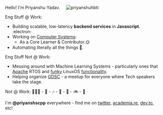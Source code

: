 

Hello! I'm Priyanshu Yadav. &nbsp; &nbsp; <img src="https://komarev.com/ghpvc/?username=priyanshuhbti&label=Profile%20views&color=0e75b6&style=flat" alt="priyanshuhbti" /> 

Eng Stuff @ Work:

* Building scalable, low-latency **backend services** in **Javascript**. :electron:
* Working on [Computer Systems](https://github.com/nodejs/node):
  * As a Core Learner & Contributor.🌞
* Automating literally all the things 🤖.

Eng Stuff Not @ Work:

* Messing around with Machine Learning Systems - particularly ones that [Apache](https://github.com/codebytere/node-mac-permissions) RTOS and [funky](https://github.com/codebytere/node-mac-contacts) LinuxOS [functionality](https://github.com/codebytere/node-mac-userdefaults).
* Helping organize [GDSC](https://queerjs.com/) - a meetup for everyone where Tech speakers take the stage.

Not @ Work: 🏃🏻‍♀️ - :book: - 🎶 - 🏁 - 🌁 - 🚲 - 🌿

I'm  **@priyanshscpp** everywhere - find me on [twitter](https://twitter.com/priyanshscpp), [academia.re](http://academia.re), [dev.to](https://dev.to/priayanshscpp), etc!
